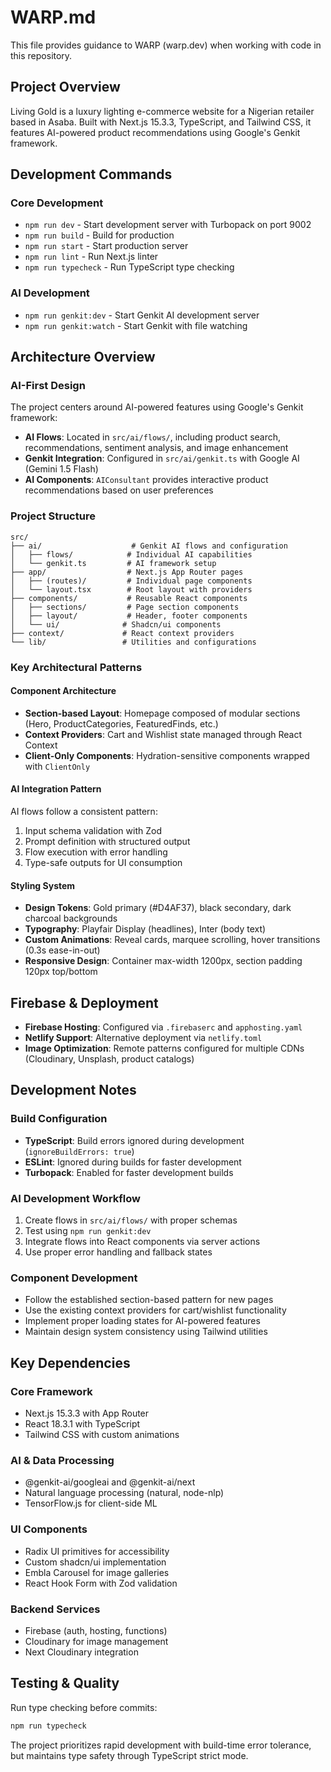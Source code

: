 # WARP.md

This file provides guidance to WARP (warp.dev) when working with code in this repository.

## Project Overview

Living Gold is a luxury lighting e-commerce website for a Nigerian retailer based in Asaba. Built with Next.js 15.3.3, TypeScript, and Tailwind CSS, it features AI-powered product recommendations using Google's Genkit framework.

## Development Commands

### Core Development
- `npm run dev` - Start development server with Turbopack on port 9002
- `npm run build` - Build for production
- `npm run start` - Start production server
- `npm run lint` - Run Next.js linter
- `npm run typecheck` - Run TypeScript type checking

### AI Development
- `npm run genkit:dev` - Start Genkit AI development server
- `npm run genkit:watch` - Start Genkit with file watching

## Architecture Overview

### AI-First Design
The project centers around AI-powered features using Google's Genkit framework:
- **AI Flows**: Located in `src/ai/flows/`, including product search, recommendations, sentiment analysis, and image enhancement
- **Genkit Integration**: Configured in `src/ai/genkit.ts` with Google AI (Gemini 1.5 Flash)
- **AI Components**: `AIConsultant` provides interactive product recommendations based on user preferences

### Project Structure
```
src/
├── ai/                    # Genkit AI flows and configuration
│   ├── flows/            # Individual AI capabilities
│   └── genkit.ts         # AI framework setup
├── app/                  # Next.js App Router pages
│   ├── (routes)/         # Individual page components
│   └── layout.tsx        # Root layout with providers
├── components/           # Reusable React components
│   ├── sections/         # Page section components
│   ├── layout/           # Header, footer components
│   └── ui/              # Shadcn/ui components
├── context/             # React context providers
└── lib/                 # Utilities and configurations
```

### Key Architectural Patterns

#### Component Architecture
- **Section-based Layout**: Homepage composed of modular sections (Hero, ProductCategories, FeaturedFinds, etc.)
- **Context Providers**: Cart and Wishlist state managed through React Context
- **Client-Only Components**: Hydration-sensitive components wrapped with `ClientOnly`

#### AI Integration Pattern
AI flows follow a consistent pattern:
1. Input schema validation with Zod
2. Prompt definition with structured output
3. Flow execution with error handling
4. Type-safe outputs for UI consumption

#### Styling System
- **Design Tokens**: Gold primary (#D4AF37), black secondary, dark charcoal backgrounds
- **Typography**: Playfair Display (headlines), Inter (body text)
- **Custom Animations**: Reveal cards, marquee scrolling, hover transitions (0.3s ease-in-out)
- **Responsive Design**: Container max-width 1200px, section padding 120px top/bottom

## Firebase & Deployment

- **Firebase Hosting**: Configured via `.firebaserc` and `apphosting.yaml`
- **Netlify Support**: Alternative deployment via `netlify.toml`
- **Image Optimization**: Remote patterns configured for multiple CDNs (Cloudinary, Unsplash, product catalogs)

## Development Notes

### Build Configuration
- **TypeScript**: Build errors ignored during development (`ignoreBuildErrors: true`)
- **ESLint**: Ignored during builds for faster development
- **Turbopack**: Enabled for faster development builds

### AI Development Workflow
1. Create flows in `src/ai/flows/` with proper schemas
2. Test using `npm run genkit:dev`
3. Integrate flows into React components via server actions
4. Use proper error handling and fallback states

### Component Development
- Follow the established section-based pattern for new pages
- Use the existing context providers for cart/wishlist functionality
- Implement proper loading states for AI-powered features
- Maintain design system consistency using Tailwind utilities

## Key Dependencies

### Core Framework
- Next.js 15.3.3 with App Router
- React 18.3.1 with TypeScript
- Tailwind CSS with custom animations

### AI & Data Processing
- @genkit-ai/googleai and @genkit-ai/next
- Natural language processing (natural, node-nlp)
- TensorFlow.js for client-side ML

### UI Components
- Radix UI primitives for accessibility
- Custom shadcn/ui implementation
- Embla Carousel for image galleries
- React Hook Form with Zod validation

### Backend Services
- Firebase (auth, hosting, functions)
- Cloudinary for image management
- Next Cloudinary integration

## Testing & Quality

Run type checking before commits:
```bash
npm run typecheck
```

The project prioritizes rapid development with build-time error tolerance, but maintains type safety through TypeScript strict mode.